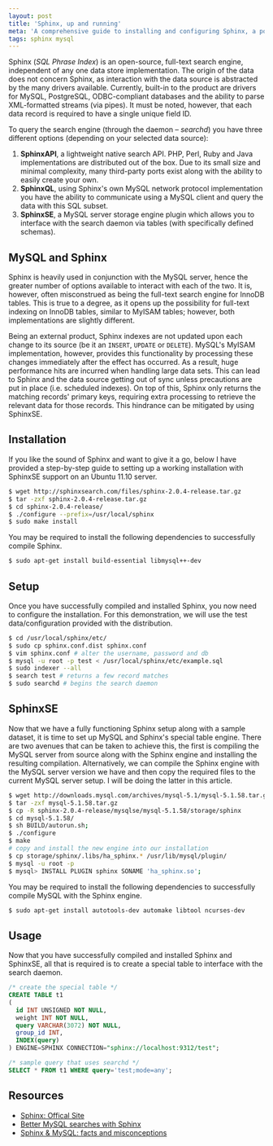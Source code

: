 ```yaml
---
layout: post
title: 'Sphinx, up and running'
meta: 'A comprehensive guide to installing and configuring Sphinx, a powerful full-text search engine, with SphinxSE integration for MySQL.'
tags: sphinx mysql
---
```


Sphinx (_SQL Phrase Index_) is an open-source, full-text search engine, independent of any one data store implementation.
The origin of the data does not concern Sphinx, as interaction with the data source is abstracted by the many drivers available.
Currently, built-in to the product are drivers for MySQL, PostgreSQL, ODBC-compliant databases and the ability to parse XML-formatted streams (via pipes).
It must be noted, however, that each data record is required to have a single unique field ID.

<!--more-->

To query the search engine (through the daemon – _searchd_) you have three different options (depending on your selected data source):

1. **SphinxAPI**, a lightweight native search API. PHP, Perl, Ruby and Java implementations are distributed out of the box. Due to its small size and minimal complexity, many third-party ports exist along with the ability to easily create your own.
2. **SphinxQL**, using Sphinx's own MySQL network protocol implementation you have the ability to communicate using a MySQL client and query the data with this SQL subset.
3. **SphinxSE**, a MySQL server storage engine plugin which allows you to interface with the search daemon via tables (with specifically defined schemas).

## MySQL and Sphinx

Sphinx is heavily used in conjunction with the MySQL server, hence the greater number of options available to interact with each of the two.
It is, however, often misconstrued as being the full-text search engine for InnoDB tables.
This is true to a degree, as it opens up the possibility for full-text indexing on InnoDB tables, similar to MyISAM tables; however, both implementations are slightly different.

Being an external product, Sphinx indexes are not updated upon each change to its source (be it an `INSERT`, `UPDATE` or `DELETE`).
MySQL's MyISAM implementation, however, provides this functionality by processing these changes immediately after the effect has occurred.
As a result, huge performance hits are incurred when handling large data sets.
This can lead to Sphinx and the data source getting out of sync unless precautions are put in place (i.e. scheduled indexes).
On top of this, Sphinx only returns the matching records' primary keys, requiring extra processing to retrieve the relevant data for those records.
This hindrance can be mitigated by using SphinxSE.

## Installation

If you like the sound of Sphinx and want to give it a go, below I have provided a step-by-step guide to setting up a working installation with SphinxSE support on an Ubuntu 11.10 server.

```bash
$ wget http://sphinxsearch.com/files/sphinx-2.0.4-release.tar.gz
$ tar -zxf sphinx-2.0.4-release.tar.gz
$ cd sphinx-2.0.4-release/
$ ./configure --prefix=/usr/local/sphinx
$ sudo make install
```

You may be required to install the following dependencies to successfully compile Sphinx.

```bash
$ sudo apt-get install build-essential libmysql++-dev
```

## Setup

Once you have successfully compiled and installed Sphinx, you now need to configure the installation.
For this demonstration, we will use the test data/configuration provided with the distribution.

```bash
$ cd /usr/local/sphinx/etc/
$ sudo cp sphinx.conf.dist sphinx.conf
$ vim sphinx.conf # alter the username, password and db
$ mysql -u root -p test < /usr/local/sphinx/etc/example.sql
$ sudo indexer --all
$ search test # returns a few record matches
$ sudo searchd # begins the search daemon
```

## SphinxSE

Now that we have a fully functioning Sphinx setup along with a sample dataset, it is time to set up MySQL and Sphinx's special table engine.
There are two avenues that can be taken to achieve this, the first is compiling the MySQL server from source along with the Sphinx engine and installing the resulting compilation.
Alternatively, we can compile the Sphinx engine with the MySQL server version we have and then copy the required files to the current MySQL server setup.
I will be doing the latter in this article.

```bash
$ wget http://downloads.mysql.com/archives/mysql-5.1/mysql-5.1.58.tar.gz
$ tar -zxf mysql-5.1.58.tar.gz
$ cp -R sphinx-2.0.4-release/mysqlse/mysql-5.1.58/storage/sphinx
$ cd mysql-5.1.58/
$ sh BUILD/autorun.sh;
$ ./configure
$ make
# copy and install the new engine into our installation
$ cp storage/sphinx/.libs/ha_sphinx.* /usr/lib/mysql/plugin/
$ mysql -u root -p
$ mysql> INSTALL PLUGIN sphinx SONAME 'ha_sphinx.so';
```

You may be required to install the following dependencies to successfully compile MySQL with the Sphinx engine.

```bash
$ sudo apt-get install autotools-dev automake libtool ncurses-dev
```

## Usage

Now that you have successfully compiled and installed Sphinx and SphinxSE, all that is required is to create a special table to interface with the search daemon.

```sql
/* create the special table */
CREATE TABLE t1
(
  id INT UNSIGNED NOT NULL,
  weight INT NOT NULL,
  query VARCHAR(3072) NOT NULL,
  group_id INT,
  INDEX(query)
) ENGINE=SPHINX CONNECTION="sphinx://localhost:9312/test";

/* sample query that uses searchd */
SELECT * FROM t1 WHERE query='test;mode=any';
```

## Resources

- [Sphinx: Offical Site](http://sphinxsearch.com/)
- [Better MySQL searches with Sphinx](http://www.ibm.com/developerworks/opensource/library/os-sphinx/)
- [Sphinx & MySQL: facts and misconceptions](http://code.openark.org/blog/mysql/sphinx-mysql-facts-and-misconception)
